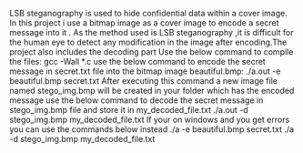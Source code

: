 LSB steganography is used to hide confidential data within a cover image. In this project i use a bitmap image as a cover image to encode a secret message into it . As the method used is LSB steganography ,it is difficult for the human eye to detect any modification in the image after encoding.The project also includes the decoding part
Use the below command to compile the files:
gcc -Wall *.c
use the below command to encode the secret message in secret.txt file into the bitmap image beautiful.bmp:
./a.out -e beautiful.bmp secret.txt
After executing this command a new image file named stego_img.bmp will be created in your folder which has the encoded message
use the below command to decode the secret message in stego_img.bmp file and store it in my_decoded_file.txt
./a.out -d stego_img.bmp my_decoded_file.txt
If your on windows and you get errors you can use the commands below instead
./a -e beautiful.bmp secret.txt
./a -d stego_img.bmp my_decoded_file.txt
